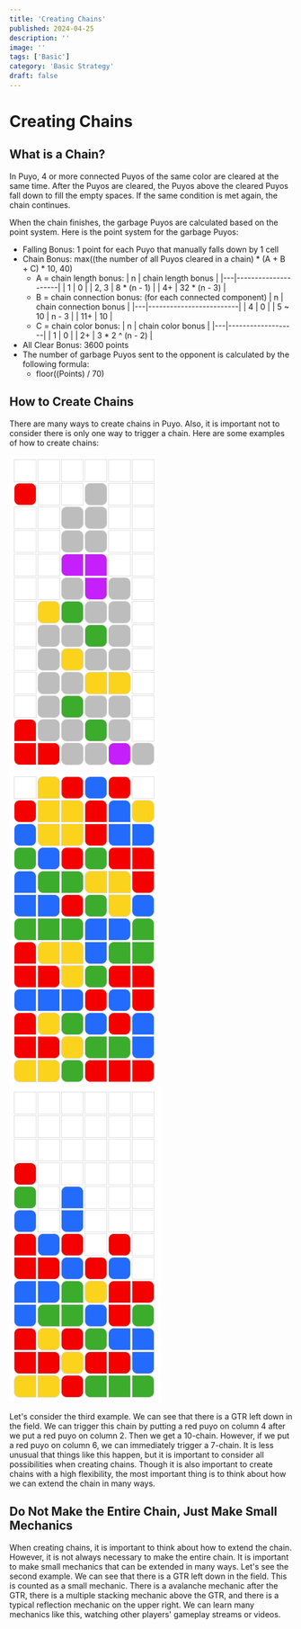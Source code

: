 ```yaml
---
title: 'Creating Chains'
published: 2024-04-25
description: ''
image: ''
tags: ['Basic']
category: 'Basic Strategy'
draft: false 
---
```


# Creating Chains

## What is a Chain?

In Puyo, 4 or more connected Puyos of the same color are cleared at the same time. After the Puyos are cleared, the Puyos above the cleared Puyos fall down to fill the empty spaces. If the same condition is met again, the chain continues.

When the chain finishes, the garbage Puyos are calculated based on the point system. Here is the point system for the garbage Puyos:

- Falling Bonus: 1 point for each Puyo that manually falls down by 1 cell
- Chain Bonus: max((the number of all Puyos cleared in a chain) * (A + B + C) * 10, 40)
  - A = chain length bonus:
    | n | chain length bonus |
    |---|---------------------|
    | 1 | 0                   |
    | 2, 3 | 8 * (n - 1)      |
    | 4+ | 32 * (n - 3)       |
  - B = chain connection bonus: (for each connected component)
    | n | chain connection bonus |
    |---|-------------------------|
    | 4 | 0                       |
    | 5 ~ 10 | n - 3               |
    | 11+ | 10                    |
  - C = chain color bonus:
    | n | chain color bonus |
    |---|-------------------|
    | 1 | 0                 |
    | 2+ | 3 * 2 ^ (n - 2)  |
- All Clear Bonus: 3600 points
- The number of garbage Puyos sent to the opponent is calculated by the following formula:
  - floor((Points) / 70)

## How to Create Chains

There are many ways to create chains in Puyo. Also, it is important not to consider there is only one way to trigger a chain. Here are some examples of how to create chains:

![Creating Chains](/src/assets/images/1_chain_01.png)
![Creating Chains](/src/assets/images/1_chain_02.png)
![Creating Chains](/src/assets/images/1_chain_03.png)

Let's consider the third example. We can see that there is a GTR left down in the field. We can trigger this chain by putting a red puyo on column 4 after we put a red puyo on column 2. Then we get a 10-chain. However, if we put a red puyo on column 6, we can immediately trigger a 7-chain. It is less unusual that things like this happen, but it is important to consider all possibilities when creating chains. Though it is also important to create chains with a high flexibility, the most important thing is to think about how we can extend the chain in many ways.

## Do Not Make the Entire Chain, Just Make Small Mechanics

When creating chains, it is important to think about how to extend the chain. However, it is not always necessary to make the entire chain. It is important to make small mechanics that can be extended in many ways. Let's see the second example. We can see that there is a GTR left down in the field. This is counted as a small mechanic. There is a avalanche mechanic after the GTR, there is a multiple stacking mechanic above the GTR, and there is a typical reflection mechanic on the upper right. We can learn many mechanics like this, watching other players' gameplay streams or videos.